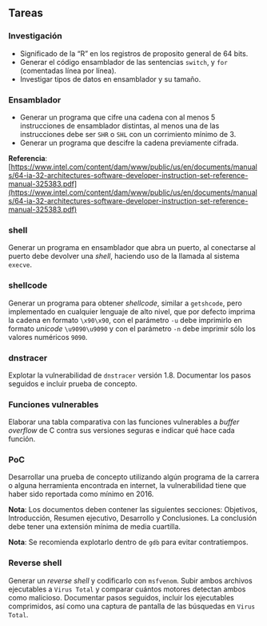 ## Tareas

### Investigación
+ Significado de la “R” en los registros de proposito general  de 64 bits.
+ Generar el código ensamblador de las sentencias `switch`,  y `for` (comentadas línea por línea).
+ Investigar tipos de datos en ensamblador y su tamaño.

### Ensamblador
+ Generar un programa que cifre una cadena con al menos  5 instrucciones de ensamblador distintas, al menos una de  las instrucciones debe ser `SHR` o `SHL` con un corrimiento  mínimo de 3.
+ Generar un programa que descifre la cadena previamente  cifrada.

**Referencia**: [https://www.intel.com/content/dam/www/public/us/en/documents/manuals/64-ia-32-architectures-software-developer-instruction-set-reference-manual-325383.pdf](https://www.intel.com/content/dam/www/public/us/en/documents/manuals/64-ia-32-architectures-software-developer-instruction-set-reference-manual-325383.pdf) 

### shell
Generar un programa en ensamblador que abra un puerto, al  conectarse al puerto debe devolver una *shell*, haciendo uso de  la llamada al sistema `execve`.

### shellcode

Generar un programa para obtener *shellcode*, similar a  `getshcode`, pero implementado en cualquier lenguaje de alto nivel, que por defecto imprima la cadena en formato `\x90\x90`, con el parámetro `-u` debe imprimirlo en formato  *unicode* `\u9090\u9090` y con el parámetro `-n` debe imprimir sólo los valores numéricos `9090`.

### dnstracer

Explotar la vulnerabilidad de `dnstracer` versión 1.8. Documentar los pasos seguidos e incluir prueba de concepto. 

### Funciones vulnerables

Elaborar una tabla comparativa con las funciones vulnerables a *buffer overflow* de C contra sus versiones seguras e indicar qué hace cada función.

### PoC

Desarrollar una prueba de concepto utilizando algún programa de la carrera o alguna herramienta encontrada en internet, la vulnerabilidad tiene que haber sido reportada como mínimo en 2016.

**Nota**: Los documentos deben contener las siguientes secciones: Objetivos, Introducción, Resumen ejecutivo, Desarrollo y Conclusiones. La conclusión debe tener una extensión mínima de media cuartilla.

**Nota**: Se recomienda explotarlo dentro de `gdb` para evitar contratiempos.

### Reverse shell

Generar un *reverse shell* y codificarlo con `msfvenom`. Subir ambos archivos ejecutables a `Virus Total` y comparar cuántos motores detectan ambos como malicioso. Documentar pasos seguidos, incluir los ejecutables comprimidos, así como una captura de pantalla de las búsquedas en `Virus Total`. 
